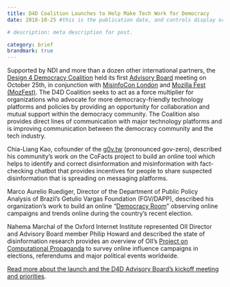 ```yaml
---
title: D4D Coalition Launches to Help Make Tech Work for Democracy
date: 2018-10-25 #this is the publication date, and controls display order.

# description: meta description for post.

category: brief
brandmark: true
---
```


Supported by NDI and more than a dozen other international partners, the [Design 4 Democracy Coalition][link] held its first [Advisory Board][link2] meeting on October 25th, in conjunction with [MisinfoCon London][link3] and [Mozilla Fest (MozFest)][link4]. The D4D Coalition seeks to act as a force multiplier for organizations who advocate for more democracy-friendly technology platforms and policies by providing an opportunity for collaboration and mutual support within the democracy community. The Coalition also provides direct lines of communication with major technology platforms and is improving communication between the democracy community and the tech industry. 

Chia-Liang Kao, cofounder of the [g0v.tw][link5] (pronounced gov-zero), described his community’s work on the CoFacts project to build an online tool which helps to identify and correct disinformation and misinformation with fact-checking chatbot that provides incentives for people to share suspected disinformation that is spreading on messaging platforms.

Marco Aurelio Ruediger, Director of the Department of Public Policy Analysis of Brazil’s Getulio Vargas Foundation (FGV/DAPP), described his organization’s work to build an online “[Democracy Room][link6]” observing online campaigns and trends online during the country’s recent election. 

Nahema Marchal of the Oxford Internet Institute represented OII Director and Advisory Board member Philip Howard and described the state of disinformation research provides an overview of OII’s [Project on Computational Propaganda][link7] to survey online influence campaigns in elections, referendums and major political events worldwide.

[Read more about the launch and the D4D Advisory Board’s kickoff meeting and priorities][link8].


[link]: https://d4dcoalition.org/

[link2]: https://d4dcoalition.org/advisory-board/

[link3]: https://london.misinfocon.com/

[link4]: https://mozillafestival.org/

[link5]: https://g0v.tw/

[link6]: https://observa2018.com.br/en/

[link7]: http://comprop.oii.ox.ac.uk/

[link8]: https://www.ndi.org/our-stories/d4d-coalition-launched-help-make-tech-work-democracy

